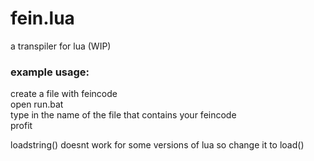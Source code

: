 # fein.lua
a transpiler for lua (WIP)

### example usage:  
create a file with feincode  
open run.bat  
type in the name of the file that contains your feincode  
profit  

loadstring() doesnt work for some versions of lua so change it to load()  
